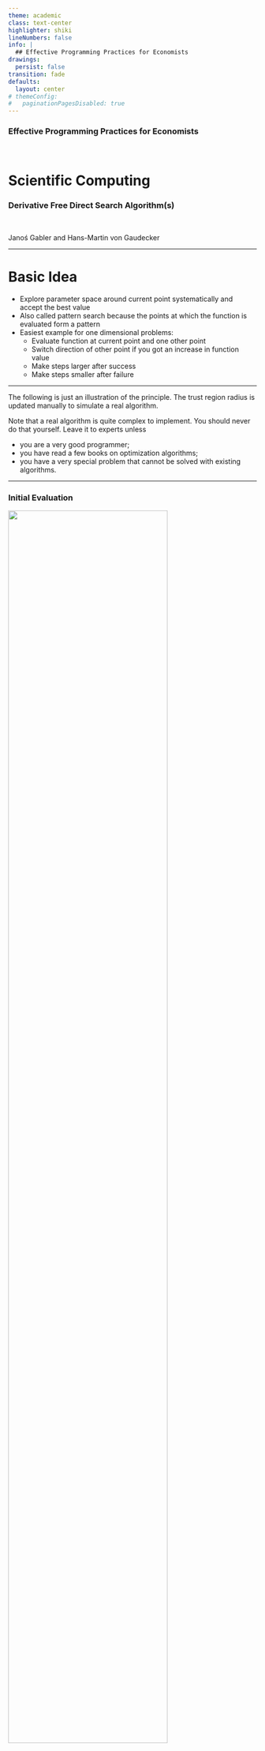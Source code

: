 ```yaml
---
theme: academic
class: text-center
highlighter: shiki
lineNumbers: false
info: |
  ## Effective Programming Practices for Economists
drawings:
  persist: false
transition: fade
defaults:
  layout: center
# themeConfig:
#   paginationPagesDisabled: true
---
```


### Effective Programming Practices for Economists

<br/>

# Scientific Computing

### Derivative Free Direct Search Algorithm(s)

<br/>


Janoś Gabler and Hans-Martin von Gaudecker

---

# Basic Idea

- Explore parameter space around current point systematically and accept the best value
- Also called pattern search because the points at which the function is evaluated form a pattern
- Easiest example for one dimensional problems:
    - Evaluate function at current point and one other point
    - Switch direction of other point if you got an increase in function value
    - Make steps larger after success
    - Make steps smaller after failure

---

The following is just an illustration of the principle. The trust region radius is updated manually to simulate a real algorithm.

Note that a real algorithm is quite complex to implement. You should never do that yourself. Leave it to experts unless
- you are a very good programmer;
- you have read a few books on optimization algorithms;
- you have a very special problem that cannot be solved with existing algorithms.

---

### Initial Evaluation

<img src="iteration_0.png" class="rounded" style="width: 80%; height: 80%; margin: auto"/>

---

### Iteration 1

<img src="iteration_1.png" class="rounded" style="width: 80%; height: 80%; margin: auto"/>


---

### Iteration 2

<img src="iteration_2.png" class="rounded" style="width: 80%; height: 80%; margin: auto"/>


---

### Iteration 3

<img src="iteration_3.png" class="rounded" style="width: 80%; height: 80%; margin: auto"/>


---

### Iteration 4

<img src="iteration_4.png" class="rounded" style="width: 80%; height: 80%; margin: auto"/>


---

# Some Remarks

- Adjusting the step size and switching to promising directions is complicated in real algorithms
- Direct search algorithms only use the information which function value is smallest, not by how much
- Makes them slow but robust to small amounts of noise
- It does not help for large amounts of noise
- Most famous example is the Nelder-Mead algorithm which is widely used, but seldomly the best choice

---

### A real algorithm: Nelder Mead

<img src="illustration_df_direct_search_real_algo.png" class="rounded" style="width: 80%; height: 80%; margin: auto"/>
